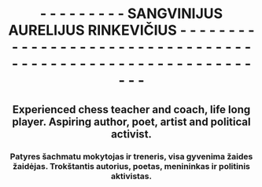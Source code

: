 <!DOCTYPE html>
<html>
  <h1 align="center">
    - - - - - - - - - SANGVINIJUS AURELIJUS RINKEVIČIUS - - - - - - - - - 
    - - - - - - - - - - - - - - - - - - - - - - - - - - - - - - - - - - - - - - - - - - - - - - - - - - - -
  </h1>
  <h2 align="center">
    Experienced chess teacher and coach, life long player. Aspiring author, poet, artist and political activist.
  </h2>
  <h3 align="center">
    Patyres šachmatu mokytojas ir treneris, visa gyvenima žaides žaidėjas. Trokštantis autorius, poetas, menininkas ir politinis aktivistas.
  </h3>
</html>
